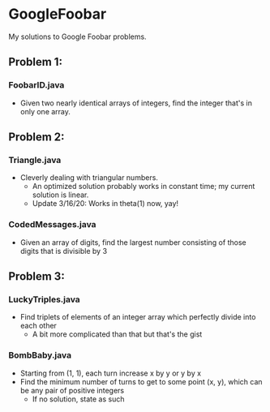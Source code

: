 # GoogleFoobar
My solutions to Google Foobar problems.

## Problem 1:
### FoobarID.java
* Given two nearly identical arrays of integers, find the integer that's in only one array.

## Problem 2:
### Triangle.java
* Cleverly dealing with triangular numbers.
  * An optimized solution probably works in constant time; my current solution is linear.
  * Update 3/16/20: Works in theta(1) now, yay!
### CodedMessages.java
* Given an array of digits, find the largest number consisting of those digits that is divisible by 3

## Problem 3:
### LuckyTriples.java
* Find triplets of elements of an integer array which perfectly divide into each other
  * A bit more complicated than that but that's the gist
  
### BombBaby.java
  * Starting from (1, 1), each turn increase x by y or y by x
  * Find the minimum number of turns to get to some point (x, y), which can be any pair of positive integers
    * If no solution, state as such

